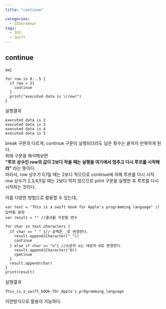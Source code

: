 ```yaml
---
title: "continue"

categories:
  - IOSGrammar
tags:
  - IOS
  - Swift
---
```


## continue  

ex)
~~~
for row in 0...5 {
  if row < 2{
    continue
  }
  print("executed data is \(row)")
}
~~~  

실행결과
~~~
executed data is 2
executed data is 3
executed data is 4
executed data is 5
~~~  

break 구문과 다르게, continue 구문이 실행되더라도 남은 횟수는 끝까지 반복하게 된다.  
위에 구문을 해석해보면  
__"루프 상수인 row의 값이 2보다 작을 때는 실행을 여기에서 멈추고 다시 루프를 시작해라"__ 라는 뜻이다.  
따라서, row 상수가 0,1일 때는 2보다 작으므로 continue에 의해 루프를 다시 시작.  
row 상수가 2,3,4,5일 때는 2보다 작지 않으므로 print 구문을 실행한 후 루프를 다시 시작하는 것이다.

이를 다양한 방법으로 활용할 수 있는데,  

~~~
var text = "This is a swift book for Apple's programming language" //입력될 문장
var result = "" //결과를 저장할 변수

for char in text.characters {
  if char == " " {// 공백은 _로 변경한다.
    result.append(Character("_"))
    continue
  } else if char == "o"{ //소문자 o는 대문자 O로 변경한다.
    result.append(Character("O))
    cpmtinue
  }
  result.append(char)
}
print(result)
~~~  

실행결과
~~~
This_is_a_swift_bOOk-fOr_Apple's_prOgramming_language
~~~

이런방식으로 활용이 가능하다.
